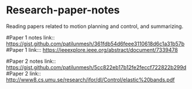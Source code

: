 # Research-paper-notes
Reading papers related to motion planning and control,  and summarizing.

#Paper 1 notes link::
https://gist.github.com/patilunmesh/361fdb54d6feee3110618d6c1a31b57b
#Paper 1 link:::
https://ieeexplore.ieee.org/abstract/document/7339478

#Paper 2 notes link::
https://gist.github.com/patilunmesh/5cc822eb17b12fe2feccf722822b299d
#Paper 2 link::
http://www8.cs.umu.se/research/ifor/dl/Control/elastic%20bands.pdf
